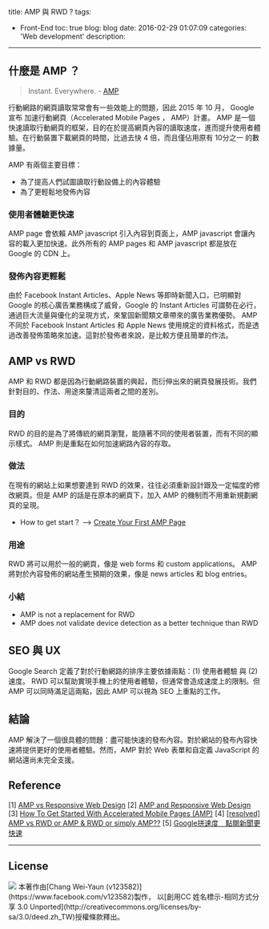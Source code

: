 title: AMP 與 RWD ?
tags:
  - Front-End
toc: true
blog: blog
date: 2016-02-29 01:07:09
categories: 'Web development'
description:
---

## 什麼是 AMP ？

> Instant. Everywhere. - [AMP](https://www.ampproject.org/)

行動網路的網頁讀取常常會有一些效能上的問題，因此 2015 年 10 月， Google 宣布 加速行動網頁（Accelerated Mobile Pages ， AMP）計畫。 AMP 是一個快速讀取行動網頁的框架，目的在於提高網頁內容的讀取速度，進而提升使用者體驗。在行動裝置下載網頁的時間，比過去快 4 倍，而且僅佔用原有 10分之一 的數據量。

AMP 有兩個主要目標：

* 為了提高人們試圖讀取行動設備上的內容體驗
* 為了更輕鬆地發佈內容

### 使用者體驗更快速

AMP page 會依賴 AMP javascript 引入內容到頁面上，AMP javascript 會讓內容的載入更加快速。此外所有的 AMP pages 和 AMP javascript 都是放在 Google 的 CDN 上。

### 發佈內容更輕鬆

由於 Facebook Instant Articles、Apple News 等即時新聞入口，已明顯對 Google 的核心廣告業務構成了威脅，Google 的 Instant Articles 可謂勢在必行，通過巨大流量與優化的呈現方式，來鞏固新聞類文章帶來的廣告業務優勢。 AMP 不同於 Facebook Instant Articles 和 Apple News 使用規定的資料格式，而是透過改善發佈策略來加速。這對於發佈者來說，是比較方便且簡單的作法。

## AMP vs RWD

AMP 和 RWD 都是因為行動網路裝置的興起，而衍伸出來的網頁發展技術。我們針對目的、作法、用途來釐清這兩者之間的差別。

### 目的

RWD 的目的是為了將傳統的網頁瀏覽，能隨著不同的使用者裝置，而有不同的顯示樣式。 AMP 則是重點在如何加速網路內容的存取。

### 做法

在現有的網站上如果想要達到 RWD 的效果，往往必須重新設計跟及一定幅度的修改網頁。但是 AMP 的話是在原本的網頁下，加入 AMP 的機制而不用重新規劃網頁的呈現。

* How to get start？ --> [Create Your First AMP Page](https://www.ampproject.org/docs/get_started/create_page.html)


### 用途

RWD 將可以用於一般的網頁，像是 web forms 和 custom applications。 AMP 將對於內容發佈的網站產生預期的效果，像是 news articles 和 blog entries。

### 小結

* AMP is not a replacement for RWD
* AMP does not validate device detection as a better technique than RWD

## SEO 與 UX

Google Search 定義了對於行動網路的排序主要依據兩點：(1) 使用者體驗 與 (2) 速度。 RWD 可以幫助實現手機上的使用者體驗，但通常會造成速度上的限制。但 AMP 可以同時滿足這兩點，因此 AMP 可以視為 SEO 上重點的工作。

## 結論

AMP 解決了一個很具體的問題：盡可能快速的發布內容。對於網站的發布內容快速將提供更好的使用者體驗。然而，AMP 對於 Web 表單和自定義 JavaScript 的網站還尚未完全支援。


## Reference

[1] [AMP vs Responsive Web Design](http://www.business2community.com/mobile-apps/amp-vs-responsive-web-design-01420003#l8J0tUXRTwfhZou3.97)
[2] [AMP and Responsive Web Design](http://responsivenews.co.uk/post/131144968568/amp-and-responsive-web-design)
[3] [How To Get Started With Accelerated Mobile Pages (AMP)](http://seo.ads-facebook.com.tw/?p=375)
[4] [[resolved] AMP vs RWD or AMP & RWD or simply AMP??](https://wordpress.org/support/topic/amp-vs-rwd-or-amp-rwd-or-simply-amp)
[5] [​Google拼速度　點閱新聞更快速](http://www.appledaily.com.tw/realtimenews/article/new/20160225/803026/)


---
## License

<img src="http://i.creativecommons.org/l/by-sa/3.0/88x31.png" style="    margin: 0;">
本著作由[Chang Wei-Yaun (v123582)](https://www.facebook.com/v123582)製作，
以[創用CC 姓名標示-相同方式分享 3.0 Unported](http://creativecommons.org/licenses/by-sa/3.0/deed.zh_TW)授權條款釋出。
